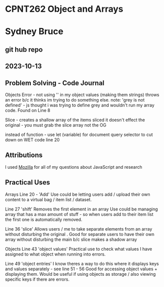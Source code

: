 # CPNT262 Object and Arrays
# Sydney Bruce
## git hub repo
## 2023-10-13


## Problem Solving - Code Journal

Objects Error - not using '' in my object values (making them strings) throws an error b/c it thinks im trying to do something else. 
note: 'grey is not defined' - js thought i was trying to define grey and wouldn't run my array code. 
Found on Line 8


Slice - creates a shallow array of the items sliced it doesn't effect the original - you must grab the slice array not the OG

instead of function - use let (variable) for document query selector to cut down on WET code line 20

## Attributions
I used [Mozilla](https://developer.mozilla.org/en-US/) for all of my questions about JavaScript and research

## Practical Uses

Arrays
Line 20 - 'Add' 
Use could be letting users add / upload their own content to a virtual bag / item list / dataset. 

Line 27 'shift'
Removes the first element in an array
Use could be managing array that has a max amount of stuff - so when users add to their item list the first one is automatically removed. 

Line 36 'slice'
Allows users / me to take separate elements from an array without disturbing the original .
Good for separate users to have their own array without disturbing the main b/c slice makes a shadow array

Objects
Line 43 'object values'
Practical use to check what values I have assigned to what object when running into errors.

Line 49 'object entries'
I know theres a way to do this where it displays keys and values separately  - see line 51 - 56
Good for accessing object values + displaying them. Would be useful if using objects as storage / also viewing specific keys if there are errors. 

